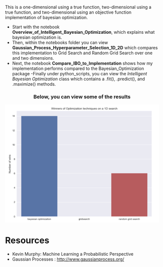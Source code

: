 This is a one-dimensional using a true function, two-dimensional using a true function, and two-dimensional using an objective function implementation of bayesian optimization.

- Start with the notebook **Overview_of_Intelligent_Bayesian_Optimization**, which explains
what bayesian optimization is.
- Then, within the notebooks folder you can view
**Gaussian_Process_Hyperparameter_Selection_1D_2D** which compares this implementation to
Grid Search and Random Grid Search over one and two dimensions.
- Next, the notebook
**Compare_IBO_to_Implementation** shows how my implementation performs compared to
the Bayesian_Optimization package
-Finally under python_scripts, you can view the *Intelligent Bayesian Optimization* class which contains a .fit(), .predict(), and .maximize() methods.

<h3 style="text-align: center;" markdown="1"> Below, you can view some of the results </h3>

![Alt text](images/1d_search_rand_grid_ibo.png?raw=true)


# Resources
- Kevin Murphy: Machine Learning a Probabilistic Perspective
- Gaussian Processes : http://www.gaussianprocess.org/
